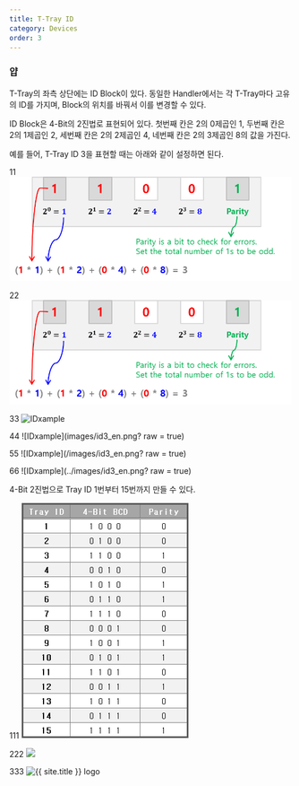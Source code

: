 ```yaml
---
title: T-Tray ID
category: Devices
order: 3
---
```


### 얍


T-Tray의 좌측 상단에는 ID Block이 있다. 동일한 Handler에서는 각 T-Tray마다 고유의 ID를 가지며, Block의 위치를 바꿔서 이를 변경할 수 있다.

ID Block은 4-Bit의 2진법로 표현되어 있다. 첫번째 칸은 2의 0제곱인 1, 두번째 칸은 2의 1제곱인 2, 세번째 칸은 2의 2제곱인 4, 네번째 칸은 2의 3제곱인 8의 값을 가진다.

예를 들어, T-Tray ID 3을 표현할 때는 아래와 같이 설정하면 된다.

11
![IDxample](images/id3_en.png)

22
![IDxample](/images/id3_en.png)

33
![IDxample](../images/id3_en.png)

44
![IDxample](images/id3_en.png? raw = true)

55
![IDxample](/images/id3_en.png? raw = true)

66
![IDxample](../images/id3_en.png? raw = true)


4-Bit 2진법으로 Tray ID 1번부터 15번까지 만들 수 있다.

111
![lodo](/images/id-table.png)

222
<img src="{{ site.baseurl }}/images/id-table.png">

333
<img src="{{ site.baseurl }}/images/id-table.png" width="40" height="40" alt="{{ site.title }} logo">
